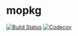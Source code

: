 # mopkg

[![Build Status](https://travis-ci.com/tymonkilich/mopkg.jl.svg?branch=master)](https://travis-ci.com/tymonkilich/mopkg.jl)
[![Codecov](https://codecov.io/gh/tymonkilich/mopkg.jl/branch/master/graph/badge.svg)](https://codecov.io/gh/tymonkilich/mopkg.jl)
